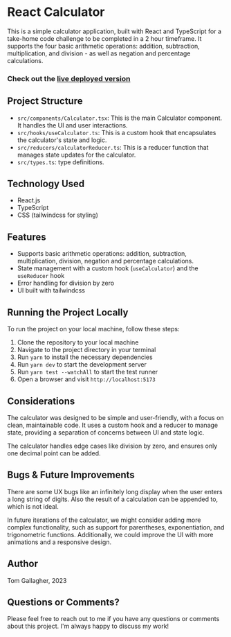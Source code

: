 # React Calculator

This is a simple calculator application, built with React and TypeScript for a take-home code challenge to be completed in a 2 hour timeframe. It supports the four basic arithmetic operations: addition, subtraction, multiplication, and division - as well as negation and percentage calculations.

### Check out the [live deployed version](https://64c6b7e8eececd2e917cdafe--eloquent-vacherin-0aa064.netlify.app/)

## Project Structure

- `src/components/Calculator.tsx`: This is the main Calculator component. It handles the UI and user interactions.
- `src/hooks/useCalculator.ts`: This is a custom hook that encapsulates the calculator's state and logic.
- `src/reducers/calculatorReducer.ts`: This is a reducer function that manages state updates for the calculator.
- `src/types.ts`: type definitions.

## Technology Used

- React.js
- TypeScript
- CSS (tailwindcss for styling)

## Features

- Supports basic arithmetic operations: addition, subtraction, multiplication, division, negation and percentage calculations.
- State management with a custom hook (`useCalculator`) and the `useReducer` hook
- Error handling for division by zero
- UI built with tailwindcss

## Running the Project Locally

To run the project on your local machine, follow these steps:

1. Clone the repository to your local machine
2. Navigate to the project directory in your terminal
3. Run `yarn` to install the necessary dependencies
4. Run `yarn dev` to start the development server
5. Run `yarn test --watchAll` to start the test runner
6. Open a browser and visit `http://localhost:5173`

## Considerations

The calculator was designed to be simple and user-friendly, with a focus on clean, maintainable code. It uses a custom hook and a reducer to manage state, providing a separation of concerns between UI and state logic.

The calculator handles edge cases like division by zero, and ensures only one decimal point can be added.

## Bugs & Future Improvements

There are some UX bugs like an infinitely long display when the user enters a long string of digits. Also the result of a calculation can be appended to, which is not ideal.

In future iterations of the calculator, we might consider adding more complex functionality, such as support for parentheses, exponentiation, and trigonometric functions. Additionally, we could improve the UI with more animations and a responsive design.

## Author

Tom Gallagher, 2023

## Questions or Comments?

Please feel free to reach out to me if you have any questions or comments about this project. I'm always happy to discuss my work!
